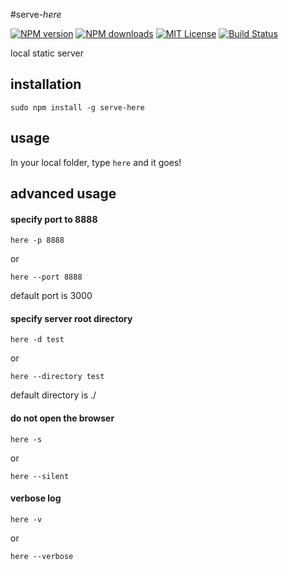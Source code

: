 #serve-*here*

[![NPM version][npm-version-image]][npm-url] [![NPM downloads][npm-downloads-image]][npm-url] [![MIT License][license-image]][license-url] [![Build Status][travis-image]][travis-url]

local static server

## installation

`sudo npm install -g serve-here`

## usage

In your local folder, type `here` and it goes\!

## advanced usage

#### specify port to 8888

`here -p 8888`

or

`here --port 8888`

default port is 3000

#### specify server root directory

`here -d test`

or

`here --directory test`

default directory is ./

#### do not open the browser

`here -s`

or

`here --silent`

#### verbose log

`here -v`

or

`here --verbose`


[license-image]: http://img.shields.io/badge/license-MIT-blue.svg?style=flat
[license-url]: LICENSE

[npm-url]: https://www.npmjs.com/package/serve-here
[npm-version-image]: http://img.shields.io/npm/v/serve-here.svg?style=flat
[npm-downloads-image]: http://img.shields.io/npm/dm/serve-here.svg?style=flat

[travis-url]: https://travis-ci.org/vivaxy/here
[travis-image]: https://travis-ci.org/vivaxy/here.svg?branch=master

